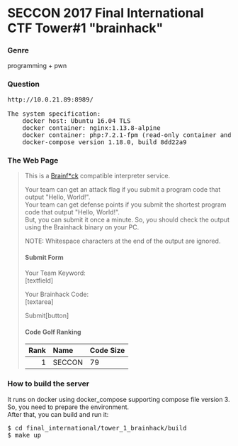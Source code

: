 # SECCON 2017 Final International CTF Tower#1 "brainhack"

### Genre

programming + pwn

### Question

<pre>
http://10.0.21.89:8989/

The system specification:
    docker host: Ubuntu 16.04 TLS
    docker container: nginx:1.13.8-alpine
    docker container: php:7.2.1-fpm (read-only container and append only files)
    docker-compose version 1.18.0, build 8dd22a9
</pre>

### The Web Page

<blockquote>
<p>
This is a <a href="https://en.wikipedia.org/wiki/Brainfuck">Brainf*ck</a> compatible interpreter service.<br>
</p>
<p>
Your team can get an attack flag if you submit a program code that output "Hello, World!".<br>
Your team can get defense points if you submit the shortest program code that output "Hello, World!".<br>
But, you can submit it once a minute. So, you should check the output using the Brainhack binary on your PC.<br>
</p>
<p>
NOTE: Whitespace characters at the end of the output are ignored.
</p>

#### Submit Form

<p><label>Your Team Keyword:<br>
[textfield]
</label></p>

<p><label>Your Brainhack Code:<br>
[textarea]<br>
</label></p>

Submit[button]

#### Code Golf Ranking

| Rank | Name | Code Size |
|-----:|:-----|:-----|
| 1 | SECCON | 79 |
</blockquote>

### How to build the server

<p>
It runs on docker using docker_compose supporting compose file version 3.<br>
So, you need to prepare the environment.<br>
After that, you can build and run it:<br>

<pre>
$ cd final_international/tower_1_brainhack/build
$ make up
</pre>
</p>
